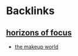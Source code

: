 
# Backlinks
## [horizons of focus](<horizons of focus.md>)
- [the makeup world](<the makeup world.md>)

